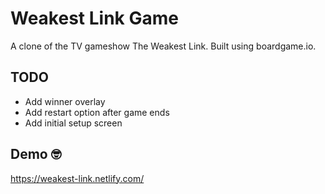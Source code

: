 # Weakest Link Game

A clone of the TV gameshow The Weakest Link. Built using boardgame.io.

## TODO

- Add winner overlay
- Add restart option after game ends
- Add initial setup screen

## Demo 🤓

https://weakest-link.netlify.com/
